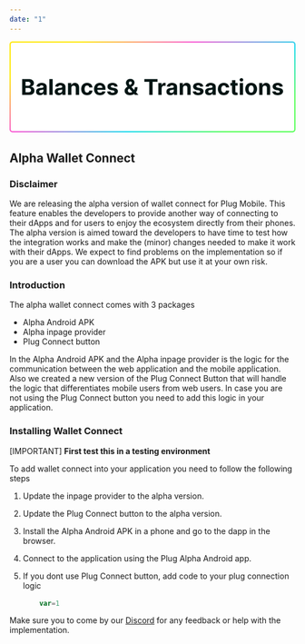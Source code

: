 ```yaml
---
date: "1"
---
```


![](imgs/balances-transactions.png)

## Alpha Wallet Connect

### Disclaimer

We are releasing the alpha version of wallet connect for Plug Mobile. This feature enables the developers to provide another way of connecting to their dApps and for users to enjoy the ecosystem directly from their phones. The alpha version is aimed toward the developers to have time to test how the integration works and make the (minor) changes needed to make it work with their dApps. 
We expect to find problems on the implementation so if you are a user you can download the APK but use it at your own risk.

### Introduction

The alpha wallet connect comes with 3 packages

- Alpha Android APK
- Alpha inpage provider
- Plug Connect button

In the Alpha Android APK and the Alpha inpage provider is the logic for the communication between the web application and the mobile application. Also we created a new version of the Plug Connect Button that will handle the logic that differentiates mobile users from web users. In case you are not using the Plug Connect button you need to add this logic in your application.

### Installing Wallet Connect

[IMPORTANT] **First test this in a testing environment**

To add wallet connect into your application you need to follow the following steps

1. Update the inpage provider to the alpha version.
3. Update the Plug Connect button to the alpha version.
4. Install the Alpha Android APK in a phone and go to the dapp in the browser.
5. Connect to the application using the Plug Alpha Android app.
6. If you dont use Plug Connect button, add code to your plug connection logic  

    ```js
        var=1
    ```
    
Make sure you to come by our [Discord](https://discord.gg/yVEcEzmrgm) for any feedback or help with the implementation.